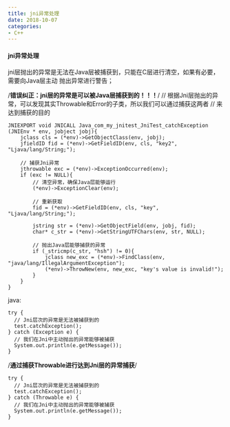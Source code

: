 ```yaml
---
title: jni异常处理
date: 2018-10-07
categories:
- C++
---
```

<!-- toc -->

#### jni异常处理

jni层抛出的异常是无法在Java层被捕获到，只能在C层进行清空，如果有必要，需要向Java层主动
抛出异常进行警告；

/**错误纠正：jni层的异常是可以被Java层捕获到的！！！**/
// 根据Jni层抛出的异常，可以发现其实Throwable和Error的子类，所以我们可以通过捕获这两者
// 来达到捕获的目的
```
JNIEXPORT void JNICALL Java_com_my_jnitest_JniTest_catchException
(JNIEnv * env, jobject jobj){
	jclass cls = (*env)->GetObjectClass(env, jobj);
	jfieldID fid = (*env)->GetFieldID(env, cls, "key2", "Ljava/lang/String;");

	// 捕获Jni异常
	jthrowable exc = (*env)->ExceptionOccurred(env);
	if (exc != NULL){
		// 清空异常，确保Java层能够运行
		(*env)->ExceptionClear(env);

		// 重新获取
		fid = (*env)->GetFieldID(env, cls, "key", "Ljava/lang/String;");

		jstring str = (*env)->GetObjectField(env, jobj, fid);
		char* c_str = (*env)->GetStringUTFChars(env, str, NULL);

		// 抛出Java层能够捕获的异常
		if (_stricmp(c_str, "hsh") != 0){
			jclass new_exc = (*env)->FindClass(env, "java/lang/IllegalArgumentException");
			(*env)->ThrowNew(env, new_exc, "key's value is invalid!");
		}
	}
}
```

java:
```
try {
  // Jni层次的异常是无法被捕获到的
  test.catchException();
} catch (Exception e) {
  // 我们在Jni中主动抛出的异常能够被捕获
  System.out.println(e.getMessage());
}
```
/**通过捕获Throwable进行达到Jni层的异常捕获**/
```
try {
  // Jni层次的异常是无法被捕获到的
  test.catchException();
} catch (Throwable e) {
  // 我们在Jni中主动抛出的异常能够被捕获
  System.out.println(e.getMessage());
}
```

